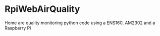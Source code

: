# RpiWebAirQuality
Home are quality monitoring python code using a ENS160, AM2302 and a Raspberry Pi
